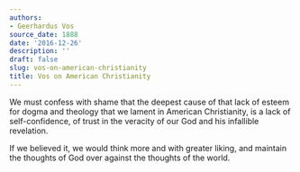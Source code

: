 ```yaml
---
authors:
- Geerhardus Vos
source_date: 1888
date: '2016-12-26'
description: ''
draft: false
slug: vos-on-american-christianity
title: Vos on American Christianity
---
```

We must confess with shame that the deepest cause of that lack of esteem for dogma and theology that we lament in American Christianity, is a lack of self-confidence, of trust in the veracity of our God and his infallible revelation.

If we believed it, we would think more and with greater liking, and maintain the thoughts of God over against the thoughts of the world.



